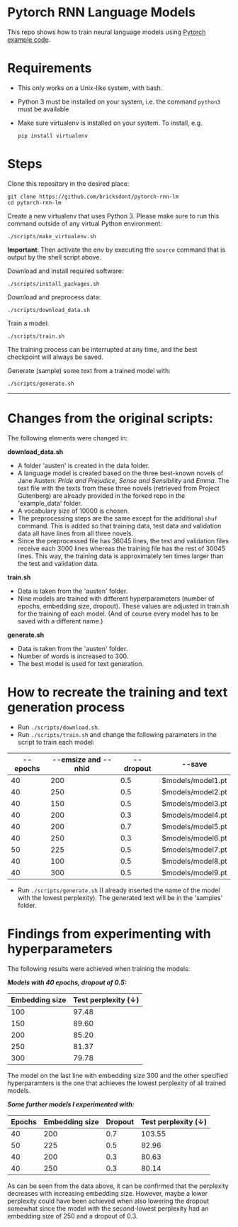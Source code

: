 # Pytorch RNN Language Models

This repo shows how to train neural language models using [Pytorch example code](https://github.com/pytorch/examples/tree/master/word_language_model).

# Requirements

- This only works on a Unix-like system, with bash.
- Python 3 must be installed on your system, i.e. the command `python3` must be available
- Make sure virtualenv is installed on your system. To install, e.g.

    `pip install virtualenv`

# Steps

Clone this repository in the desired place:

    git clone https://github.com/bricksdont/pytorch-rnn-lm
    cd pytorch-rnn-lm

Create a new virtualenv that uses Python 3. Please make sure to run this command outside of any virtual Python environment:

    ./scripts/make_virtualenv.sh

**Important**: Then activate the env by executing the `source` command that is output by the shell script above.

Download and install required software:

    ./scripts/install_packages.sh

Download and preprocess data:

    ./scripts/download_data.sh

Train a model:

    ./scripts/train.sh

The training process can be interrupted at any time, and the best checkpoint will always be saved.

Generate (sample) some text from a trained model with:

    ./scripts/generate.sh

___

# Changes from the original scripts:

The following elements were changed in:

**download_data.sh**
- A folder 'austen' is created in the data folder.
- A language model is created based on the three best-known novels of Jane Austen: _Pride and Prejudice_, _Sense and Sensibility_ and _Emma_. The text file with the texts from these three novels (retrieved from Project Gutenberg) are already provided in the forked repo in the 'example_data' folder.
- A vocabulary size of 10000 is chosen.
- The preprocessing steps are the same except for the additional `shuf` command. This is added so that training data, test data and validation data all have lines from all three novels.
- Since the preprocessed file has 36045 lines, the test and validation files receive each 3000 lines whereas the training file has the rest of 30045 lines. This way, the training data is approximately ten times larger than the test and validation data.

**train.sh**
- Data is taken from the 'austen' folder.
- Nine models are trained with different hyperparameters (number of epochs, embedding size, dropout). These values are adjusted in train.sh for the training of each model. (And of course every model has to be saved with a different name.)

**generate.sh**
- Data is taken from the 'austen' folder.
- Number of words is increased to 300.
- The best model is used for text generation.

# How to recreate the training and text generation process
- Run `./scripts/download.sh`.
- Run `./scripts/train.sh` and change the following parameters in the script to train each model:

--epochs | --emsize and --nhid | --dropout | --save
--- | --- | --- | ---
40 | 200 | 0.5 | $models/model1.pt
40 | 250 | 0.5 | $models/model2.pt
40 | 150 | 0.5 | $models/model3.pt
40 | 200 | 0.3 | $models/model4.pt
40 | 200 | 0.7 | $models/model5.pt
40 | 250 | 0.3 | $models/model6.pt
50 | 225 | 0.5 | $models/model7.pt
40 | 100 | 0.5 | $models/model8.pt
40 | 300 | 0.5 | $models/model9.pt

- Run `./scripts/generate.sh` (I already inserted the name of the model with the lowest perplexity). The generated text will be in the 'samples' folder.

# Findings from experimenting with hyperparameters

The following results were achieved when training the models:

**_Models with 40 epochs, dropout of 0.5:_**

Embedding size | Test perplexity (↓)
--- | ---
100 | 97.48
150 | 89.60
200 | 85.20
250 | 81.37
300 | 79.78

The model on the last line with embedding size 300 and the other specified hyperparamters is the one that achieves the lowest perplexity of all trained models.

**_Some further models I experimented with:_**

Epochs | Embedding size | Dropout | Test perplexity (↓)
--- | --- | --- | ---
40 | 200 | 0.7 | 103.55
50 | 225 |0.5 | 82.96
40 | 200 | 0.3 | 80.63
40 | 250 | 0.3 | 80.14

As can be seen from the data above, it can be confirmed that the perplexity decreases with increasing embedding size. However, maybe a lower perplexity could have been achieved when also lowering the dropout somewhat since the model with the second-lowest perplexity had an embedding size of 250 and a dropout of 0.3.
